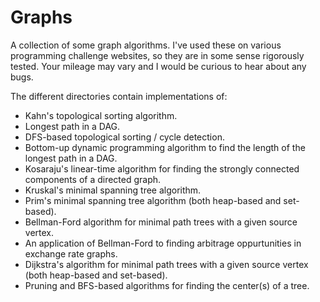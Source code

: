 # Graphs

A collection of some graph algorithms.  I've used these on various programming challenge websites, so they are in some sense rigorously tested.  Your mileage may vary and I would be curious to hear about any bugs.  

The different directories contain implementations of:

- Kahn's topological sorting algorithm.
- Longest path in a DAG.  
- DFS-based topological sorting / cycle detection.
- Bottom-up dynamic programming algorithm to find the length of the longest path in a DAG.  
- Kosaraju's linear-time algorithm for finding the strongly connected components of a directed graph.
- Kruskal's minimal spanning tree algorithm.
- Prim's minimal spanning tree algorithm (both heap-based and set-based).
- Bellman-Ford algorithm for minimal path trees with a given source vertex.
- An application of Bellman-Ford to finding arbitrage oppurtunities in exchange rate graphs.
- Dijkstra's algorithm for minimal path trees with a given source vertex (both heap-based and set-based).
- Pruning and BFS-based algorithms for finding the center(s) of a tree.
